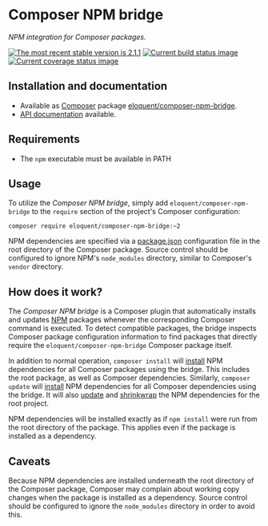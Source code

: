 # Composer NPM bridge

*NPM integration for Composer packages.*

[![The most recent stable version is 2.1.1][version-image]][Semantic versioning]
[![Current build status image][build-image]][Current build status]
[![Current coverage status image][coverage-image]][Current coverage status]

## Installation and documentation

* Available as [Composer] package [eloquent/composer-npm-bridge].
* [API documentation] available.

## Requirements

* The `npm` executable must be available in PATH

## Usage

To utilize the *Composer NPM bridge*, simply add `eloquent/composer-npm-bridge`
to the `require` section of the project's Composer configuration:

    composer require eloquent/composer-npm-bridge:~2

NPM dependencies are specified via a [package.json] configuration file in the
root directory of the Composer package. Source control should be configured to
ignore NPM's `node_modules` directory, similar to Composer's `vendor` directory.

## How does it work?

The *Composer NPM bridge* is a Composer plugin that automatically installs and
updates [NPM] packages whenever the corresponding Composer command is executed.
To detect compatible packages, the bridge inspects Composer package
configuration information to find packages that directly require the
`eloquent/composer-npm-bridge` Composer package itself.

In addition to normal operation, `composer install` will [install] NPM
dependencies for all Composer packages using the bridge. This includes the root
package, as well as Composer dependencies. Similarly, `composer update` will
[install] NPM dependencies for all Composer dependencies using the bridge. It
will also [update] and [shrinkwrap] the NPM dependencies for the root project.

NPM dependencies will be installed exactly as if `npm install` were run from the
root directory of the package. This applies even if the package is installed as
a dependency.

## Caveats

Because NPM dependencies are installed underneath the root directory of the
Composer package, Composer may complain about working copy changes when the
package is installed as a dependency. Source control should be configured to
ignore the `node_modules` directory in order to avoid this.

<!-- References -->

[install]: https://npmjs.org/doc/install.html
[NPM]: https://npmjs.org/
[package.json]: https://npmjs.org/doc/json.html
[shrinkwrap]: https://npmjs.org/doc/shrinkwrap.html
[update]: https://npmjs.org/doc/update.html

[API documentation]: http://lqnt.co/composer-npm-bridge/artifacts/documentation/api/
[Composer]: http://getcomposer.org/
[build-image]: http://img.shields.io/travis/eloquent/composer-npm-bridge/develop.svg "Current build status for the develop branch"
[Current build status]: https://travis-ci.org/eloquent/composer-npm-bridge
[coverage-image]: http://img.shields.io/coveralls/eloquent/composer-npm-bridge/develop.svg "Current test coverage for the develop branch"
[Current coverage status]: https://coveralls.io/r/eloquent/composer-npm-bridge
[eloquent/composer-npm-bridge]: https://packagist.org/packages/eloquent/composer-npm-bridge
[Semantic versioning]: http://semver.org/
[version-image]: http://img.shields.io/:semver-2.1.1-brightgreen.svg "This project uses semantic versioning"
